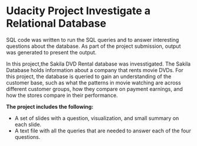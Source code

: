 # Udacity Project Investigate a Relational Database
SQL code was written to run the SQL queries and to answer interesting questions about the database. As part of the project submission, output was generated to present the output.

In this project,the Sakila DVD Rental database was invesstigated. The Sakila Database holds information about a company that rents movie DVDs. For this project, the database is queried to gain an understanding of the customer base, such as what the patterns in movie watching are across different customer groups, how they compare on payment earnings, and how the stores compare in their performance.

**The project includes the following:**

* A set of slides with a question, visualization, and small summary on each slide.
* A text file with all the queries that are needed to answer each of the four questions.